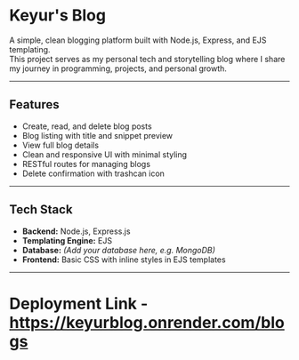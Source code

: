 # Keyur's Blog

A simple, clean blogging platform built with Node.js, Express, and EJS templating.  
This project serves as my personal tech and storytelling blog where I share my journey in programming, projects, and personal growth.

---

## Features

- Create, read, and delete blog posts
- Blog listing with title and snippet preview
- View full blog details
- Clean and responsive UI with minimal styling
- RESTful routes for managing blogs
- Delete confirmation with trashcan icon

---

## Tech Stack

- **Backend:** Node.js, Express.js
- **Templating Engine:** EJS
- **Database:** *(Add your database here, e.g. MongoDB)*
- **Frontend:** Basic CSS with inline styles in EJS templates

---

# Deployment Link - https://keyurblog.onrender.com/blogs

